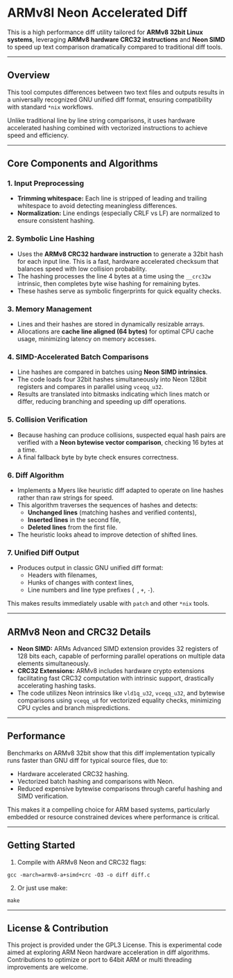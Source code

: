 # ARMv8l Neon Accelerated Diff

This is a high performance diff utility tailored for **ARMv8 32bit Linux systems**, leveraging **ARMv8 hardware CRC32 instructions** and **Neon SIMD** to speed up text comparison dramatically compared to traditional diff tools.

---

## Overview

This tool computes differences between two text files and outputs results in a universally recognized GNU unified diff format, ensuring compatibility with standard `*nix` workflows.

Unlike traditional line by line string comparisons, it uses hardware accelerated hashing combined with vectorized instructions to achieve speed and efficiency.

---

## Core Components and Algorithms

### 1. Input Preprocessing
- **Trimming whitespace:** Each line is stripped of leading and trailing whitespace to avoid detecting meaningless differences.
- **Normalization:** Line endings (especially CRLF vs LF) are normalized to ensure consistent hashing.

### 2. Symbolic Line Hashing
- Uses the **ARMv8 CRC32 hardware instruction** to generate a 32bit hash for each input line. This is a fast, hardware accelerated checksum that balances speed with low collision probability.
- The hashing processes the line 4 bytes at a time using the `__crc32w` intrinsic, then completes byte wise hashing for remaining bytes.
- These hashes serve as symbolic fingerprints for quick equality checks.

### 3. Memory Management
- Lines and their hashes are stored in dynamically resizable arrays.
- Allocations are **cache line aligned (64 bytes)** for optimal CPU cache usage, minimizing latency on memory accesses.

### 4. SIMD-Accelerated Batch Comparisons
- Line hashes are compared in batches using **Neon SIMD intrinsics**.
- The code loads four 32bit hashes simultaneously into Neon 128bit registers and compares in parallel using `vceqq_u32`.
- Results are translated into bitmasks indicating which lines match or differ, reducing branching and speeding up diff operations.

### 5. Collision Verification
- Because hashing can produce collisions, suspected equal hash pairs are verified with a **Neon bytewise vector comparison**, checking 16 bytes at a time.
- A final fallback byte by byte check ensures correctness.

### 6. Diff Algorithm
- Implements a Myers like heuristic diff adapted to operate on line hashes rather than raw strings for speed.
- This algorithm traverses the sequences of hashes and detects:
  - **Unchanged lines** (matching hashes and verified contents),
  - **Inserted lines** in the second file,
  - **Deleted lines** from the first file.
- The heuristic looks ahead to improve detection of shifted lines.

### 7. Unified Diff Output
- Produces output in classic GNU unified diff format:
  - Headers with filenames,
  - Hunks of changes with context lines,
  - Line numbers and line type prefixes (` `, `+`, `-`).

This makes results immediately usable with `patch` and other `*nix` tools.

---

## ARMv8 Neon and CRC32 Details

- **Neon SIMD:** ARMs Advanced SIMD extension provides 32 registers of 128 bits each, capable of performing parallel operations on multiple data elements simultaneously.
- **CRC32 Extensions:** ARMv8 includes hardware crypto extensions facilitating fast CRC32 computation with intrinsic support, drastically accelerating hashing tasks.
- The code utilizes Neon intrinsics like `vld1q_u32`, `vceqq_u32`, and bytewise comparisons using `vceqq_u8` for vectorized equality checks, minimizing CPU cycles and branch mispredictions.

---

## Performance

Benchmarks on ARMv8 32bit show that this diff implementation typically runs faster than GNU diff for typical source files, due to:
- Hardware accelerated CRC32 hashing.
- Vectorized batch hashing and comparisons with Neon.
- Reduced expensive bytewise comparisons through careful hashing and SIMD verification.

This makes it a compelling choice for ARM based systems, particularly embedded or resource constrained devices where performance is critical.

---

## Getting Started

1. Compile with ARMv8 Neon and CRC32 flags:
```
gcc -march=armv8-a+simd+crc -O3 -o diff diff.c
```

2. Or just use make:
```
make
```

---

## License & Contribution

This project is provided under the GPL3 License.
This is experimental code aimed at exploring ARM Neon hardware acceleration in diff algorithms.
Contributions to optimize or port to 64bit ARM or multi threading improvements are welcome.
